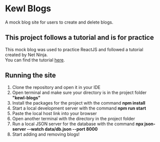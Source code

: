 <h1> Kewl Blogs </h1>
A mock blog site for users to create and delete blogs.

<h2>This project follows a tutorial and is for practice</h2>
This mock blog was used to practice ReactJS and followed a tutorial created by Net Ninja.<br>
You can find the tutorial <a href="https://www.youtube.com/playlist?list=PL4cUxeGkcC9gZD-Tvwfod2gaISzfRiP9d">here</a>.

<h2>Running the site</h2>
<ol>
  <li>Clone the repository and open it in your IDE</li>
  <li>Open terminal and make sure your directory is in the project folder <b>"kewl-blogs"</b></li>
  <li>Install the packages for the project with the command <b>npm install</b></li>
  <li>Start a local development server with the command <b>npm run start</b></li>
  <li>Paste the local host link into your browser</li>
  <li>Open another terminal with the directory in the project folder</li>
  <li>Run a local JSON server for the database with the command <b>npx json-server --watch data/db.json --port 8000</b></li>
  <li>Start adding and removing blogs!</li>
</ol>
